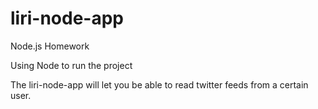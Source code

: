 # liri-node-app
<p>Node.js Homework</p>
<p>Using Node to run the project</p>
<p>The liri-node-app will let you be able to read twitter feeds from a certain user.</p>
